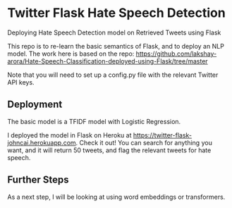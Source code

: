 # Twitter Flask Hate Speech Detection
Deploying Hate Speech Detection model on Retrieved Tweets using Flask

This repo is to re-learn the basic semantics of Flask, and to deploy an NLP model. The work here is based on the repo: https://github.com/lakshay-arora/Hate-Speech-Classification-deployed-using-Flask/tree/master

Note that you will need to set up a config.py file with the relevant Twitter API keys. 

## Deployment

The basic model is a TFIDF model with Logistic Regression. 

I deployed the model in Flask on Heroku at https://twitter-flask-johncai.herokuapp.com. Check it out! You can search for anything you want, and it will return 50 tweets, and flag the relevant tweets for hate speech.

## Further Steps

As a next step, I will be looking at using word embeddings or transformers.
